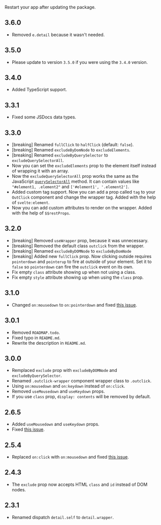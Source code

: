 Restart your app after updating the package.

## 3.6.0

- Removed `e.detail` because it wasn't needed.

## 3.5.0

- Please update to version `3.5.0` if you were using the `3.4.0` version.

## 3.4.0

- Added TypeScript support.

## 3.3.1

- Fixed some JSDocs data types.

## 3.3.0

- [breaking] Renamed `fullClick` to `halfClick` (default: `false`).
- [breaking] Renamed `excludeByDomNode` to `excludeElements`.
- [breaking] Renamed `excludeByQuerySelector` to `excludeQuerySelectorAll`.
- Now you can set the `excludeElements` prop to the element itself instead of wrapping it with an array.
- Now the `excludeQuerySelectorAll` prop works the same as the JavaScript [`querySelectorAll`](https://developer.mozilla.org/en-US/docs/Web/API/Document/querySelectorAll) method. It can contain values like `"#element1, .element2"` and `['#element1', '.element2']`.
- Added custom tag support. Now you can add a prop called `tag` to your `OutClick` component and change the wrapper tag. Added with the help of `svelte:element`.
- Now you can add custom attributes to render on the wrapper. Added with the help of `$$restProps`.

## 3.2.0

- [breaking] Removed `useWrapper` prop, because it was unnecessary.
- [breaking] Removed the default class `outclick` from the wrapper.
- [breaking] Renamed `excludeByDOMNode` to `excludeByDomNode`
- [breaking] Added new `fullClick` prop. Now clicking outside requires `pointerdown` and `pointerup` to fire at outside of your element. Set it to `false` so `pointerdown` can fire the `outclick` event on its own.
- Fix empty `class` attribute showing up when not using a class.
- Fix empty `style` attribute showing up when using the `class` prop.

## 3.1.0

- Changed `on:mousedown` to `on:pointerdown` and fixed [this issue](https://github.com/babakfp/svelte-outclick/issues/6).

## 3.0.1

- Removed `ROADMAP.todo`.
- Fixed typo in `README.md`.
- Rewrite the description in `README.md`.

## 3.0.0

- Remplaced `exclude` prop with `excludeByDOMNode` and `excludeByQuerySelector`.
- Renamed `.outclick-wrapper` component wrapper class to `.outclick`.
- Using `on:mousedown` and `on:keydown` instead of `on:click`.
- Removed `useMousedown` and `useKeydown` props.
- If you use `class` prop, `display: contents` will be removed by default.

## 2.6.5

- Added `useMousedown` and `useKeydown` props.
- Fixed [this issue](https://github.com/babakfp/svelte-outclick/issues/4).

## 2.5.4

- Replaced `on:click` with `on:mousedown` and fixed [this issue](https://github.com/babakfp/svelte-outclick/issues/4).

## 2.4.3

- The `exclude` prop now accepts HTML `class` and `id` instead of DOM nodes.

## 2.3.1

- Renamed dispatch `detail.self` to `detail.wrapper`.
